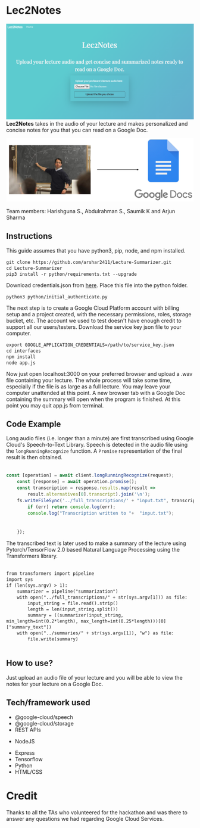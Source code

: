 # Lec2Notes
![Image of Website](/readmepic.png)
**Lec2Notes** takes in the audio of your lecture and makes personalized and concise notes for you that you can read on a Google Doc. 

![Image of TheThing](/process.png)

Team members: Harishguna S., Abdulrahman S., Saumik K and Arjun Sharma

## Instructions
This guide assumes that you have python3, pip, node, and npm installed.
```shell
git clone https://github.com/arshar2411/Lecture-Summarizer.git
cd Lecture-Summarizer
pip3 install -r python/requirements.txt --upgrade
```
Download credentials.json from [here](https://developers.google.com/docs/api/quickstart/python). Place this file into the python folder. 
```shell
python3 python/initial_authenticate.py
```
The next step is to create a Google Cloud Platform account with billing setup and a project created, with the necessary permissions, roles, storage bucket, etc. The account we used to test doesn't have enough credit to support all our users/testers. Download the service key json file to your computer.
```shell
export GOOGLE_APPLICATION_CREDENTIALS=/path/to/service_key.json
cd interfaces
npm install
node app.js
```
Now just open localhost:3000 on your preferred browser and upload a .wav file containing your lecture. The whole process will take some time, especially if the file is as large as a full lecture. You may leave your computer unattended at this point. A new browser tab with a Google Doc containing the summary will open when the program is finished. At this point you may quit app.js from terminal.



## Code Example
Long audio files (i.e. longer than a minute) are first transcribed using Google Cloud's Speech-to-Text Library. 
Speech is detected in the audio file using the `longRunningRecognize` function. A `Promise` representation of the final result is then obtained. 
```javascript

const [operation] = await client.longRunningRecognize(request);
    const [response] = await operation.promise();
    const transcription = response.results.map(result =>
        result.alternatives[0].transcript).join('\n');
    fs.writeFileSync('../full_transcriptions/' + "input.txt", transcription, 'ascii', function (err) {
        if (err) return console.log(err);
        console.log("Transcription written to "+  "input.txt");


    });
```
The transcribed text is later used to make a summary of the lecture using Pytorch/TensorFlow 2.0 based Natural Language Processing using the Transformers library. 
```python3

from transformers import pipeline
import sys
if (len(sys.argv) > 1):
    summarizer = pipeline("summarization")
    with open("../full_transcriptions/" + str(sys.argv[1])) as file:
        input_string = file.read().strip()
        length = len(input_string.split())
        summary = ((summarizer(input_string, min_length=int(0.2*length), max_length=int(0.25*length)))[0]["summary_text"])
    with open("../summaries/" + str(sys.argv[1]), "w") as file:
        file.write(summary)


```

## How to use?
Just upload an audio file of your lecture and you will be able to view the notes for your lecture on a Google Doc. 

## Tech/framework used
* @google-cloud/speech
* @google-cloud/storage 
* REST APIs
+ NodeJS 
* Express
* Tensorflow 
* Python
* HTML/CSS

# Credit
Thanks to all the TAs who volunteered for the hackathon and was there to answer any questions we had regarding Google Cloud Services. 

